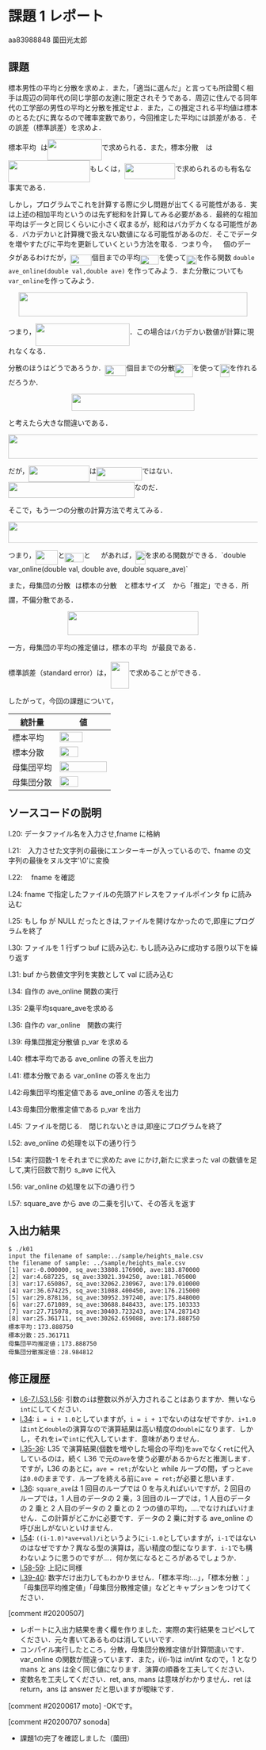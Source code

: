 # 課題 1 レポート

aa83988848 薗田光太郎

## 課題

標本男性の平均と分散を求めよ．また，「適当に選んだ」と言っても所詮聞く相手は周辺の同年代の同じ学部の友達に限定されそうである．周辺に住んでる同年代の工学部の男性の平均と分散を推定せよ．また，この推定される平均値は標本のとるたびに異なるので確率変数であり，今回推定した平均には誤差がある．その誤差（標準誤差）を求めよ．
   
標本平均<img src="/k01/tex/33717a96ef162d4ca3780ca7d161f7ad.svg?invert_in_darkmode&sanitize=true" align=middle width=9.39498779999999pt height=18.666631500000015pt/>は<img src="/k01/tex/62b894bfb44d2b063162fb22902c5464.svg?invert_in_darkmode&sanitize=true" align=middle width=109.25130645pt height=43.42856099999997pt/>で求められる．また，標本分散<img src="/k01/tex/f8c439f4893e23a4e7a8d09507bd0082.svg?invert_in_darkmode&sanitize=true" align=middle width=14.25802619999999pt height=26.76175259999998pt/>は<img src="/k01/tex/99b526b607166477d1a8cfbed3ba27b1.svg?invert_in_darkmode&sanitize=true" align=middle width=164.58227939999998pt height=43.42856099999997pt/>もしくは，<img src="/k01/tex/f5b0825f5bfa1b5c1738c1014075e5d6.svg?invert_in_darkmode&sanitize=true" align=middle width=102.59112764999999pt height=31.360807499999982pt/>で求められるのも有名な事実である．

しかし，プログラムでこれを計算する際に少し問題が出てくる可能性がある．実は上述の相加平均というのは先ず総和を計算してみる必要がある．最終的な相加平均はデータと同じくらいに小さく収まるが，総和はバカデカくなる可能性がある．バカデカいと計算機で扱えない数値になる可能性があるのだ．そこでデータを増やすたびに平均を更新していくという方法を取る．つまり今，<img src="/k01/tex/f9c4988898e7f532b9f826a75014ed3c.svg?invert_in_darkmode&sanitize=true" align=middle width=14.99998994999999pt height=22.465723500000017pt/>個のデータがあるわけだが，<img src="/k01/tex/e35caf405a5e9b4afd75a0d338c4dc12.svg?invert_in_darkmode&sanitize=true" align=middle width=43.31036984999999pt height=22.465723500000017pt/>個目までの平均<img src="/k01/tex/c5c0ed8b8025fcf4fced515d8205661e.svg?invert_in_darkmode&sanitize=true" align=middle width=37.86769634999999pt height=18.666631500000015pt/>を使って<img src="/k01/tex/23c4750b22d8eb4653f6d92a9b148ced.svg?invert_in_darkmode&sanitize=true" align=middle width=21.04114979999999pt height=18.666631500000015pt/>を作る関数 `double ave_online(double val,double ave)` を作ってみよう．また分散についても `var_online`を作ってみよう．

<p align="center"><img src="/k01/tex/c6844df0b4a6306cb7eb1bf734ed4c93.svg?invert_in_darkmode&sanitize=true" align=middle width=461.71853639999995pt height=49.315569599999996pt/></p>
   
つまり，<img src="/k01/tex/f22a2f1c337be4beb1f1f5e0ef911e57.svg?invert_in_darkmode&sanitize=true" align=middle width=189.80322735pt height=44.70706679999999pt/>．この場合はバカデカい数値が計算に現れなくなる．
   
分散のほうはどうであろうか．<img src="/k01/tex/e35caf405a5e9b4afd75a0d338c4dc12.svg?invert_in_darkmode&sanitize=true" align=middle width=43.31036984999999pt height=22.465723500000017pt/>個目までの分散<img src="/k01/tex/dca72d5952416399a081461dc157be89.svg?invert_in_darkmode&sanitize=true" align=middle width=36.17818709999999pt height=26.76175259999998pt/>を使って<img src="/k01/tex/34ac2553ddb07b4f0173d7b00d7beff4.svg?invert_in_darkmode&sanitize=true" align=middle width=19.351640549999992pt height=26.76175259999998pt/>を作れるだろうか．
   
<p align="center"><img src="/k01/tex/a7d004a72e4a1ee153aefc6cf40b7667.svg?invert_in_darkmode&sanitize=true" align=middle width=248.53833509999995pt height=33.62942055pt/></p>
と考えたら大きな間違いである．
   
<p align="center"><img src="/k01/tex/d1471055f059612969f03b19b21b9cae.svg?invert_in_darkmode&sanitize=true" align=middle width=699.4521533999999pt height=49.315569599999996pt/></p>
だが，<img src="/k01/tex/fd66eb8c7c7b6e2e3b5bb491cb70a92f.svg?invert_in_darkmode&sanitize=true" align=middle width=122.80621814999999pt height=32.256008400000006pt/>は<img src="/k01/tex/808a43f38591a24867c3ae8460c78e97.svg?invert_in_darkmode&sanitize=true" align=middle width=92.27398949999998pt height=26.76175259999998pt/>ではない．<img src="/k01/tex/c7a04cb0f6e41e25b63b0d907c82994a.svg?invert_in_darkmode&sanitize=true" align=middle width=254.64626385pt height=32.256008400000006pt/>なのだ．

そこで，もう一つの分散の計算方法で考えてみる．

<p align="center"><img src="/k01/tex/b1cf5cc9666673f63964890d3717a06c.svg?invert_in_darkmode&sanitize=true" align=middle width=531.9260562pt height=42.80407395pt/></p>
つまり，<img src="/k01/tex/cc387459ad627ae81e81f24d9d2f16c3.svg?invert_in_darkmode&sanitize=true" align=middle width=45.24213374999999pt height=28.840171800000025pt/>と<img src="/k01/tex/c5c0ed8b8025fcf4fced515d8205661e.svg?invert_in_darkmode&sanitize=true" align=middle width=37.86769634999999pt height=18.666631500000015pt/>と<img src="/k01/tex/819cf0f93ca7b69442bb3e1ea8a270e0.svg?invert_in_darkmode&sanitize=true" align=middle width=21.04114979999999pt height=14.15524440000002pt/>があれば，<img src="/k01/tex/34ac2553ddb07b4f0173d7b00d7beff4.svg?invert_in_darkmode&sanitize=true" align=middle width=19.351640549999992pt height=26.76175259999998pt/>を求める関数ができる．`double var_online(double val, double ave, double square_ave)`

また，母集団の分散<img src="/k01/tex/f9eb4bfe9ecef350d36eb594dff3911b.svg?invert_in_darkmode&sanitize=true" align=middle width=9.41027339999999pt height=14.15524440000002pt/>は標本の分散<img src="/k01/tex/f8c439f4893e23a4e7a8d09507bd0082.svg?invert_in_darkmode&sanitize=true" align=middle width=14.25802619999999pt height=26.76175259999998pt/>と標本サイズ<img src="/k01/tex/f9c4988898e7f532b9f826a75014ed3c.svg?invert_in_darkmode&sanitize=true" align=middle width=14.99998994999999pt height=22.465723500000017pt/>から「推定」できる．所謂，不偏分散である．

<p align="center"><img src="/k01/tex/a11cea52a2d8e58fafdb308f98840cdf.svg?invert_in_darkmode&sanitize=true" align=middle width=263.12654445pt height=47.806078649999996pt/></p>
一方，母集団の平均の推定値は，標本の平均<img src="/k01/tex/33717a96ef162d4ca3780ca7d161f7ad.svg?invert_in_darkmode&sanitize=true" align=middle width=9.39498779999999pt height=18.666631500000015pt/>が最良である．

標準誤差（standard error）は，<img src="/k01/tex/7cf3370ccf734d11f1d835f6a1512a7d.svg?invert_in_darkmode&sanitize=true" align=middle width=37.16830259999999pt height=54.157468200000004pt/>で求めることができる．

したがって，今回の課題について，

|統計量|値|
|---|---|
|標本平均|<img src="/k01/tex/24888b4e629550e584c5749d6e257804.svg?invert_in_darkmode&sanitize=true" align=middle width=45.66227159999998pt height=21.18721440000001pt/>|
|標本分散|<img src="/k01/tex/70fca7b16fd0d8e5da79e199011ede93.svg?invert_in_darkmode&sanitize=true" align=middle width=37.44306224999999pt height=21.18721440000001pt/>|
|母集団平均|<img src="/k01/tex/ffd02cd2a29ee359d050673905b82aaf.svg?invert_in_darkmode&sanitize=true" align=middle width=94.97731484999998pt height=21.18721440000001pt/>|
|母集団分散|<img src="/k01/tex/35ae058b877f36e7384685a2e19cb7e4.svg?invert_in_darkmode&sanitize=true" align=middle width=37.44306224999999pt height=21.18721440000001pt/>|

## ソースコードの説明

l.20: データファイル名を入力させ,fname に格納

l.21:　入力させた文字列の最後にエンターキーが入っているので、fname の文字列の最後をヌル文字'\0'に変換

l.22:　 fname を確認

l.24: fname で指定したファイルの先頭アドレスをファイルポインタ fp に読み込む

l.25: もし fp が NULL だったときは,ファイルを開けなかったので,即座にプログラムを終了

l.30: ファイルを 1 行ずつ buf に読み込む. もし読み込みに成功する限り以下を繰り返す

l.31: buf から数値文字列を実数として val に読み込む

l.34: 自作の ave_online 関数の実行

l.35: 2乗平均square_aveを求める

l.36: 自作の var_online　関数の実行

l.39: 母集団推定分散値 p_var を求める

l.40: 標本平均である ave_online の答えを出力

l.41: 標本分散である var_online の答えを出力

l.42:母集団平均推定値である ave_online の答えを出力

l.43:母集団分散推定値である p_var を出力

l.45: ファイルを閉じる.　閉じれないときは,即座にプログラムを終了

l.52: ave_online の処理を以下の通り行う

l.54: 実行回数-1 をそれまでに求めた ave にかけ,新たに求まった val の数値を足して,実行回数で割り s_ave に代入

l.56: var_online の処理を以下の通り行う

l.57: square_ave から ave の二乗を引いて、その答えを返す

## 入出力結果

```
$ ./k01
input the filename of sample:../sample/heights_male.csv
the filename of sample: ../sample/heights_male.csv    
[1] var:-0.000000, sq_ave:33808.176900, ave:183.870000
[2] var:4.687225, sq_ave:33021.394250, ave:181.705000 
[3] var:17.650867, sq_ave:32062.230967, ave:179.010000
[4] var:36.674225, sq_ave:31088.400450, ave:176.215000
[5] var:29.878136, sq_ave:30952.397240, ave:175.848000
[6] var:27.671089, sq_ave:30688.848433, ave:175.103333
[7] var:27.715078, sq_ave:30403.723243, ave:174.287143
[8] var:25.361711, sq_ave:30262.659088, ave:173.888750
標本平均：173.888750
標本分散：25.361711
母集団平均推定値；173.888750
母集団分散推定値：28.984812
```

## 修正履歴

- [l.6-7](k01#L6-7),[l.53](k01.c#L53),[l.56](k01.c#L56): 引数の`i`は整数以外が入力されることはありますか．無いなら`int`にしてください．
- [l.34](k01.c#L34): `i = i + 1.0`としていますが，`i = i + 1`でないのはなぜですか．`i+1.0`は`int`と`double`の演算なので演算結果は高い精度の`double`になります．しかし，それを`i=`で`int`に代入しています．意味がありません．
- [l.35-36](k01.c#L35-36): L35 で演算結果(個数を増やした場合の平均)を`ave`でなく`ret`に代入しているのは，続く L36 で元の`ave`を使う必要があるからだと推測します．ですが，L36 のあとに，`ave = ret;`がないと while ループの間，ずっと`ave`は`0.0`のままです．ループを終える前に`ave = ret;`が必要と思います．
- [l.36](k01.c#L36): `square_ave`は 1 回目のループでは 0 を与えればいいですが，2 回目のループでは，1 人目のデータの 2 乗，3 回目のループでは，1 人目のデータの 2 乗と 2 人目のデータの 2 乗との 2 つの値の平均，....でなければいけません．この計算がどこかに必要です．データの 2 乗に対する ave_online の呼び出しがないといけません．
- [l.54](k01.c#L54): `((i-1.0)*ave+val)/i`というように`i-1.0`としていますが，`i-1`ではないのはなぜですか？異なる型の演算は，高い精度の型になります．`i-1`でも構わないように思うのですが...．何か気になるところがあるでしょうか．
- [l.58-59](k01.c#L58-59): 上記に同様
- [l.39-40](k01.c#L39-40): 数字だけ出力してもわかりません．「標本平均:...」，「標本分散：」「母集団平均推定値」「母集団分散推定値」などとキャプションをつけてください．

[comment #20200507]

- レポートに入出力結果を書く欄を作りました．実際の実行結果をコピペしてください．元々書いてあるものは消していいです．
- コンパイル実行したところ，分散，母集団分散推定値が計算間違いです．var_online の関数が間違っています．また，i/(i-1)は int/int なので，1 となり mans と ans は全く同じ値になります．演算の順番を工夫してください．
- 変数名を工夫してください．ret, ans, mans は意味がわかりません．ret は return，ans は answer だと思いますが曖昧です．


[comment #20200617 moto]
-OKです。

[comment #20200707 sonoda]
- 課題1の完了を確認しました（薗田）